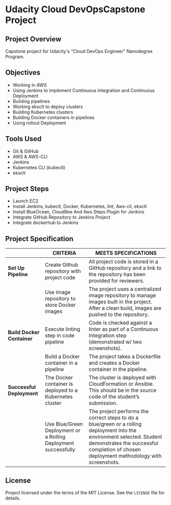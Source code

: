 # Udacity Cloud DevOpsCapstone Project 

## Project Overview

Capstone project for Udacity's "Cloud DevOps Engineer" Nanodegree Program.



## Objectives

- Working in AWS
- Using Jenkins to implement Continuous Integration and Continuous Deployment
- Building pipelines
- Working eksclt to deploy clusters
- Building Kubernetes clusters
- Building Docker containers in pipelines
- Using rollout Deployment


## Tools Used

- Git & GitHub
- AWS & AWS-CLI
- Jenkins
- Kubernetes CLI (kubectl)
- eksclt

## Project Steps

- Launch  EC2
- Install Jenkins, kubectl, Docker, Kubernetes, lint, Aws-cli, eksctl
- Install BlueOcean, CloudBee And Aws Steps Plugin for Jenkins
- Integrate GitHub Repository to Jenkins Project
- Integrate dockerhub to Jenkins



## Project Specification
|                        | CRITERIA                                                       | MEETS SPECIFICATIONS                                                                                                                                                                                               |
|------------------------|----------------------------------------------------------------|--------------------------------------------------------------------------------------------------------------------------------------------------------------------------------------------------------------------|
| __Set Up Pipeline__        | Create Github repository with project code                     | All project code is stored in a GitHub repository and a link to the repository has been provided for reviewers.                                                                                                    |
|                        | Use image repository to store Docker images                    | The project uses a centralized image repository to manage images built in the project. After a clean build, images are pushed to the repository.                                                                   |
| __Build Docker Container__ | Execute linting step in code pipeline                          | Code is checked against a linter as part of a Continuous Integration step (demonstrated w/ two screenshots).                                                                                                        |
|                        | Build a Docker container in a pipeline                         | The project takes a Dockerfile and creates a Docker container in the pipeline.                                                                                                                                     |
| __Successful Deployment__  | The Docker container is deployed to a Kubernetes cluster       | The cluster is deployed with CloudFormation or Ansible. This should be in the source code of the student’s submission.                                                                                             |
|                        | Use Blue/Green Deployment or a Rolling Deployment successfully | The project performs the correct steps to do a blue/green or a rolling deployment into the environment selected. Student demonstrates the successful completion of chosen deployment methodology with screenshots. |


## License
Project licensed under the terms of the MIT License. See the `LICENSE` file for details.